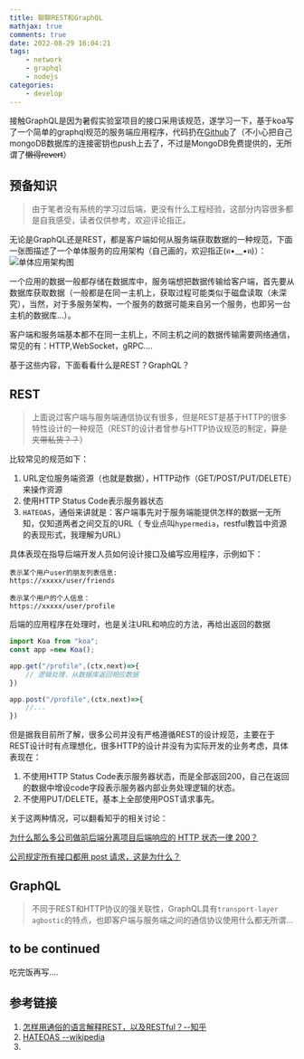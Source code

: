 ```yaml
---
title: 聊聊REST和GraphQL
mathjax: true
comments: true
date: 2022-08-29 16:04:21
tags:
    - network
    - graphql
    - nodejs
categories:
    - develop
---
```

接触GraphQL是因为暑假实验室项目的接口采用该规范，遂学习一下，基于koa写了一个简单的graphql规范的服务端应用程序，代码扔在[Github](https://github.com/yzh-2002/demo/tree/main/graphql)了（不小心把自己mongoDB数据库的连接密钥也push上去了，不过是MongoDB免费提供的，无所谓了~~懒得revert~~）

<!--more-->

## 预备知识

> 由于笔者没有系统的学习过后端，更没有什么工程经验，这部分内容很多都是自我感受，读者仅供参考，欢迎评论指正。

无论是GraphQL还是REST，都是客户端如何从服务端获取数据的一种规范，下面一张图描述了一个单体服务的应用架构（自己画的，欢迎指正(ฅ•﹏•ฅ)）：
![单体应用架构图](https://p.qlogo.cn/hy_personal/3e28f14aa05168425d009be15e3efd9a223ebefcad7efaa89dc66e336c791feb/0.png)

一个应用的数据一般都存储在数据库中，服务端想把数据传输给客户端，首先要从数据库获取数据（一般都是在同一主机上，获取过程可能类似于磁盘读取（未深究），当然，对于多服务架构，一个服务的数据可能来自另一个服务，也即另一台主机的数据库...）。

客户端和服务端基本都不在同一主机上，不同主机之间的数据传输需要网络通信，常见的有：HTTP,WebSocket，gRPC....

基于这些内容，下面看看什么是REST？GraphQL？

## REST

> 上面说过客户端与服务端通信协议有很多，但是REST是基于HTTP的很多特性设计的一种规范（REST的设计者曾参与HTTP协议规范的制定，~~算是夹带私货？？~~）

比较常见的规范如下：

1. URL定位服务端资源（也就是数据），HTTP动作（GET/POST/PUT/DELETE）来操作资源
2. 使用HTTP Status Code表示服务器状态
3. `HATEOAS`，通俗来讲就是：客户端事先对于服务端能提供怎样的数据一无所知，仅知道两者之间交互的URL（ 专业点叫`hypermedia`，restful教旨中资源的表现形式，我理解为URL）

具体表现在指导后端开发人员如何设计接口及编写应用程序，示例如下：

```text
表示某个用户user的朋友列表信息:
https://xxxxx/user/friends

表示某个用户的个人信息：
https://xxxxx/user/profile
```

后端的应用程序在处理时，也是关注URL和响应的方法，再给出返回的数据

```js
import Koa from "koa";
const app =new Koa();

app.get("/profile",(ctx,next)=>{
    // 逻辑处理，从数据库返回相应数据
})

app.post("/profile",(ctx,next)=>{
    //...
})
```

但是据我目前所了解，很多公司并没有严格遵循REST的设计规范，主要在于REST设计时有点理想化，很多HTTP的设计并没有为实际开发的业务考虑，具体表现在：

1. 不使用HTTP Status Code表示服务器状态，而是全部返回200，自己在返回的数据中增设code字段表示服务器内部业务处理逻辑的状态。
2. 不使用PUT/DELETE，基本上全部使用POST请求事先。

关于这两种情况，可以翻看知乎的相关讨论：

[为什么那么多公司做前后端分离项目后端响应的 HTTP 状态一律 200？](https://www.zhihu.com/question/513865370/answer/2344277817)

[公司规定所有接口都用 post 请求，这是为什么？](https://www.zhihu.com/question/336797348/answer/2186795814)

## GraphQL
> 不同于REST和HTTP协议的强关联性，GraphQL具有`transport-layer agbostic`的特点，也即客户端与服务端之间的通信协议使用什么都无所谓...


## to be continued 
吃完饭再写....



## 参考链接

1. [怎样用通俗的语言解释REST，以及RESTful？--知乎](https://www.zhihu.com/question/28557115/answer/48094438)
2. [HATEOAS --wikipedia](https://en.wikipedia.org/wiki/HATEOAS)
3. []()